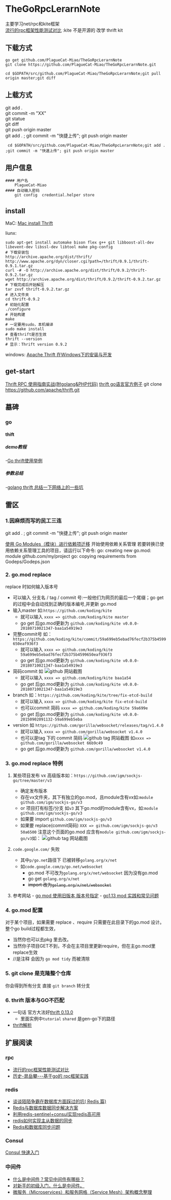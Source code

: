 # TheGoRpcLerarnNote
主要学习net/rpc和kite框架 \
[流行的rpc框架性能测试对比](https://blog.csdn.net/quuqu/article/details/79304614) :kite 不是开源的 改学 thrift kit

## 下载方式

    go get github.com/PlagueCat-Miao/TheGoRpcLerarnNote  
    git clone https://github.com/PlagueCat-Miao/TheGoRpcLerarnNote.git
    
    cd $GOPATH/src/github.com/PlagueCat-Miao/TheGoRpcLerarnNote;git pull origin master;git diff  

## 上载方式

git add .   \
git commit -m "XX"   \
git statue   \
git diff   \
git push origin master   \
git add . ; git commit -m "快捷上传"; git push origin master

     cd $GOPATH/src/github.com/PlagueCat-Miao/TheGoRpcLerarnNote;git add . ;git commit -m "快速上传"; git push origin master 


## 用户信息
```
#### 用户名
    PlagueCat-Miao
#### 自动输入密码
    git config  credential.helper store
```
## install 
MaC:
    [Mac install Thrift](https://blog.csdn.net/liuxinmingcode/article/details/45567241)
    
liunx:

    sudo apt-get install automake bison flex g++ git libboost-all-dev libevent-dev libssl-dev libtool make pkg-config
    # 下载安装包
    http://archive.apache.org/dist/thrift/ 
    http://www.apache.org/dyn/closer.cgi?path=/thrift/0.9.1/thrift-0.9.1.tar.gz
    curl -# -O http://archive.apache.org/dist/thrift/0.9.2/thrift-0.9.2.tar.gz
    wget http://archive.apache.org/dist/thrift/0.9.2/thrift-0.9.2.tar.gz 
    # 下载完成后开始解压
    tar zxvf thrift-0.9.2.tar.gz
    # 进入文件夹
    cd thrift-0.9.2
    # 初始化配置
    ./configure
    # 开始构建
    make
    # 一定要用sudo，本机编译
    sudo make install
    # 查看thrift是否生效
    thrift --version
    # 显示：Thrift version 0.9.2

windows:
[Apache Thrift 在Windows下的安装与开发](https://blog.csdn.net/colouroo/article/details/38588297)

## get-start
[Thrift RPC 使用指南实战(附golang&PHP代码)](https://blog.csdn.net/liuxinmingcode/article/details/45696237)
[thrift go语言官方例子](https://www.jianshu.com/p/27f721c13c5d)
git clone https://github.com/apache/thrift.git


## 墓碑
### go
#### thift
##### demo教程
-[Go thrift使用举例](https://blog.csdn.net/lanyang123456/article/details/80372977)
##### 参数总结
-[golang thrift 总结一下网络上的一些坑](https://www.cnblogs.com/ka200812/p/5865213.html)

 
## 雷区
### 1.因麻烦而写的民工三连
git add . ; git commit -m "快捷上传"; git push origin master

[使用 Go Modules（模块）进行依赖项迁移](https://studygolang.com/articles/23133?fr=sidebar)
开始使用依赖关系管理
若要转换已使用依赖关系管理工具的项目，请运行以下命令:
go: creating new go.mod: module github.com/my/project
go: copying requirements from Godeps/Godeps.json

### 2. go.mod replace
replace 时如何输入版本号
 - 可以输入 分支名  / tag / commit 号:一般他们为网页的最后一个尾缀；go get 的过程中会自动找到正确的版本编号,并更新 go.mod
 - 输入master 如:`https://github.com/koding/kite`
     - 就可以输入 `xxxx => github.com/koding/kite master`
     - go get 后go.mod更新为  `github.com/koding/kite v0.0.0-20180710021347-baa1a54919e3`
 - 完整commit号 如：`https://github.com/koding/kite/commit/59a699eb5ebad76fecf2b375b4599650eaf936f3`
    - 就可以输入 `xxxx => github.com/koding/kite 59a699eb5ebad76fecf2b375b4599650eaf936f3`
    - go get 后go.mod更新为  `github.com/koding/kite v0.0.0-20180710021347-baa1a54919e3`
 - 简码commit 如 ![github 网站截图](./BasicPractice/pic/2.png)
    - 就可以输入 `xxxx => github.com/koding/kite baa1a54`
    - go get 后go.mod更新为 `github.com/koding/kite v0.0.0-20180710021347-baa1a54919e3`
 - branch  如：`https://github.com/koding/kite/tree/fix-etcd-build`
    -  就可以输入 `xxxx => github.com/koding/kite fix-etcd-build`
    -  也可以commit 简码 `xxxx => github.com/koding/kite 59a699e`
    -  go get 后go.mod更新为 `github.com/koding/kite v0.0.0-20150902091132-59a699eb5eba`
 - version 如 `https://github.com/gorilla/websocket/releases/tag/v1.4.0` 
    -  就可以输入 `xxxx => github.com/gorilla/websocket v1.4.0`
    -  也可以是tag 下的 commit 简码 ![github tag 网站截图](./BasicPractice/pic/3.png) 如`xxxx => github.com/gorilla/websocket 66b9c49`
    -  go get 后go.mod更新为 `github.com/gorilla/websocket v1.4.0`
 ### 3. go.mod replace 特例
 1. 某些项目发布 vx 高级版本如：`https://github.com/igm/sockjs-go/tree/master/v3`
    -  确定发布版本
      - 存在vx文件夹，其下有独立的go.mod，且module含有vx如:`module github.com/igm/sockjs-go/v3`
      - or 项目打有标签/分支 如`v3` 其下go.mod的module含有vx，如:`module github.com/igm/sockjs-go/v3`
    -  如果要 import `github.com/igm/sockjs-go/v3`
    -  如果要 replace(commit简码) `XXX => github.com/igm/sockjs-go/v3 50a6500` 注意这个页面的go.mod 应含有`module github.com/igm/sockjs-go/v3`如：
    ![github tag 网站截图](./BasicPractice/pic/4.png)
    
 2. `code.google.com/` 失败
    - 其中`p/go.net`路径下 已被转移`golang.org/x/net`
    - 如`code.google.com/p/go.net/websocket`
       - go.mod 不可改为`golang.org/x/net/websocket` 因为没有go.mod
       - go get `golang.org/x/net`
       - ~~import 改为`golang.org/x/net/websocket`~~
  3. 参考网站
    - [go mod 使用旧版本 版本号指定](https://blog.csdn.net/gs80140/article/details/95320215)
    - [go1.13 mod 实践和常见问题](https://blog.csdn.net/qq_23109825/article/details/103604685)
 ### 4. go.mod 配置
 对于某个项目，如果需要 replace 、require 只需要在此目录下的go.mod 设计。整个go build过程都生效，
  - 当然你也可以去pkg 里去改。
  - 当然你子项目GET不到，不会在主项目里更新require，但在主go.mod里replace生效
  - //是注释 会因为 `go mod tidy` 而被清除 
 ### 5. git clone 是克隆整个仓库
  你会得到所有分支 直接 `git branch` 转分支
   
 ### 6. thrift 版本与GO不匹配
 - 一句话 官方大法好[thrift 0.13.0](http://thrift.apache.org/tutorial/go)
   - 里面实例中`tutorial` `shared` 是gen-go下的路径
 - [thrift解析](https://www.cnblogs.com/ka200812/p/5865213.html)
  
## 扩展阅读
### rpc
  - [流行的rpc框架性能测试对比](https://blog.csdn.net/quuqu/article/details/79304614)
  - [历史-晁岳攀---基于go的 rpc框架实践](https://blog.csdn.net/RA681t58CJxsgCkJ31/article/details/82455716)
###  redis
  - [谈谈陌陌争霸在数据库方面踩过的坑( Redis 篇)](https://blog.codingnow.com/2014/03/mmzb_redis.html)
  - [Redis与数据库数据同步解决方案](https://blog.csdn.net/tennysonsky/article/details/78205453)
  - [利用redis-sentinel+consul实现redis高可用](https://blog.csdn.net/weixin_33937499/article/details/85087856)
  - [redis如何实现主从数据的同步](https://www.cnblogs.com/lice-blog/p/11616364.html)
  - [Redis和数据库同步问题](https://www.cnblogs.com/George1994/p/10601244.html)
### Consul 
[Consul 快速入门](https://www.jianshu.com/p/7d20dc58c9fc)
### 中间件
  - [什么是中间件？常见中间件有哪些？](http://c.biancheng.net/view/3860.html)
  - [对新手的初级入门，什么是中间件。](https://blog.csdn.net/intermediat/article/details/96178217)
  - [微服务（Microservices）和服务网格（Service Mesh）架构概念整理](https://www.cnblogs.com/xishuai/p/microservices-and-service-mesh.html)